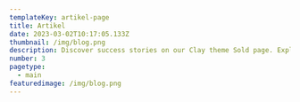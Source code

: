 ```yaml
---
templateKey: artikel-page
title: Artikel
date: 2023-03-02T10:17:05.133Z
thumbnail: /img/blog.png
description: Discover success stories on our Clay theme Sold page. Explore our achievements and see how we turn visions into realities.
number: 3
pagetype:
  - main
featuredimage: /img/blog.png
---
```



